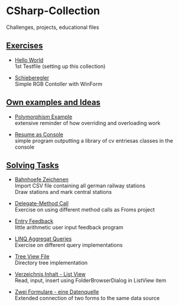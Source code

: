 # CSharp-Collection
Challenges, projects, educational files


## [Exercises](https://github.com/Computational-Design-Consulting/CSharp-Collection/tree/mainCDC/Exercises)

- [Hello World](https://github.com/Computational-Design-Consulting/CSharp-Collection/tree/mainCDC/Exercises/HelloWorld)  
    1st Testfile (setting up this collection)

- [Schieberegler](https://github.com/Computational-Design-Consulting/CSharp-Collection/tree/mainCDC/Exercises/Schieberegler)  
    Simple RGB Contoller with WinForm


## [Own examples and Ideas](https://github.com/Computational-Design-Consulting/CSharp-Collection/tree/mainCDC/Own%20examples%20and%20Ideas)

- [Polymorphism Example](https://github.com/Computational-Design-Consulting/CSharp-Collection/tree/mainCDC/Own%20examples%20and%20Ideas/PolymorphismExample)  
    extensive reminder of how overriding and overloading work

- [Resume as Console](https://github.com/Computational-Design-Consulting/CSharp-Collection/tree/mainCDC/Own%20examples%20and%20Ideas/ResumeInConsole-OOP)  
    simple program outputting a library of cv entriesas classes in the console   


## [Solving Tasks](https://github.com/Computational-Design-Consulting/CSharp-Collection/tree/mainCDC/Solving%20Tasks)

- [Bahnhoefe Zeichenen](https://github.com/Computational-Design-Consulting/CSharp-Collection/tree/mainCDC/Solving%20Tasks/BahnhoefeZeichenen)  
    Import CSV file containing all german railway stations   
    Draw stations and mark central stations

- [Delegate-Method Call](https://github.com/Computational-Design-Consulting/CSharp-Collection/tree/mainCDC/Solving%20Tasks/Delegate-MethodCall)  
    Exercise on using different method calls as Froms project

- [Entry Feedback](https://github.com/Computational-Design-Consulting/CSharp-Collection/tree/mainCDC/Solving%20Tasks/EntryFeedback)  
    little arithmetic user input feedback program

- [LINQ Aggregat Queries](https://github.com/Computational-Design-Consulting/CSharp-Collection/tree/mainCDC/Solving%20Tasks/LINQ_Aggregat_Queries)  
    Exercise on different query implementations

- [Tree View File](https://github.com/Computational-Design-Consulting/CSharp-Collection/tree/mainCDC/Solving%20Tasks/TreeViewFile_)  
    Directory tree implementation

- [Verzeichnis Inhalt - List View](https://github.com/Computational-Design-Consulting/CSharp-Collection/tree/mainCDC/Solving%20Tasks/VzInhaltListView/AufgabenW5D5_VzInhaltListView)  
    Read, input, insert using FolderBrowserDialog in ListView item

- [Zwei Formulare - eine Datenquelle](https://github.com/Computational-Design-Consulting/CSharp-Collection/tree/mainCDC/Solving%20Tasks/ZweiFormulareEineDatenQuelle)  
    Extended connection of two forms to the same data source